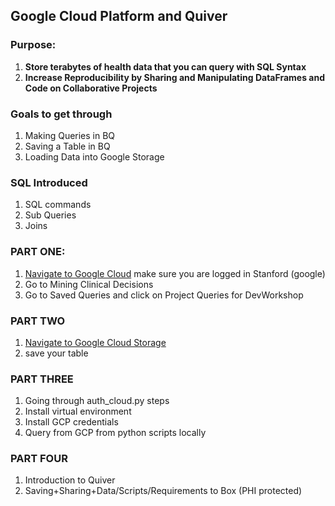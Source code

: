 ## Google Cloud Platform and Quiver 

### Purpose: 

 1. **Store terabytes of health data that you can query with SQL Syntax**  
 2. **Increase Reproducibility by Sharing and Manipulating DataFrames and Code on Collaborative Projects** 


### Goals to get through 
 
1. Making Queries in BQ  
2. Saving a Table in BQ 
3. Loading Data into Google Storage 


### SQL Introduced 
1. SQL commands 
2. Sub Queries
3. Joins 


### PART ONE: 
1. [Navigate to Google Cloud](https://console.cloud.google.com/) make sure you are logged in Stanford (google)
2. Go to Mining Clinical Decisions 
3. Go to Saved Queries and click on Project Queries for DevWorkshop 

### PART TWO 
1. [Navigate to Google Cloud Storage](https://console.cloud.google.com/storage/browser?project=mining-clinical-decisions&folder&organizationId=302681460499)
2. save your table 

### PART THREE
1. Going through auth_cloud.py steps 
2. Install virtual environment
3. Install GCP credentials 
4. Query from GCP from python scripts locally 

### PART FOUR 
1. Introduction to Quiver
2. Saving+Sharing+Data/Scripts/Requirements to Box (PHI protected) 
